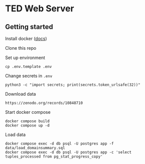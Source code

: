 # TED Web Server

## Getting started

Install docker ([docs](https://docs.docker.com/engine/install/))

Clone this repo

Set up environment

```
cp .env.template .env
```

Change secrets in `.env`

```
python3 -c "import secrets; print(secrets.token_urlsafe(32))"
```

Download data

```
https://zenodo.org/records/10848710
```

Start docker compose

```
docker compose build
docker compose up -d
```

Load data

```
docker compose exec -d db psql -U postgres app -f data/load_domainsummary.sql
docker compose exec -d db psql -U postgres app -c 'select tuples_processed from pg_stat_progress_copy'
```
